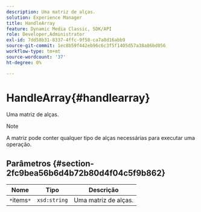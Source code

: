 ```yaml
---
description: Uma matriz de alças.
solution: Experience Manager
title: HandleArray
feature: Dynamic Media Classic, SDK/API
role: Developer,Administrator
exl-id: 7dd58b31-8337-4ffc-9f58-ca7a8d16abb9
source-git-commit: 1ec8b59f442eb96c6c3f5f1405d57a38a86bd056
workflow-type: tm+mt
source-wordcount: '37'
ht-degree: 0%

---
```


# HandleArray{#handlearray}

Uma matriz de alças.

>[!NOTE]
>
>A matriz pode conter qualquer tipo de alças necessárias para executar uma operação.

## Parâmetros {#section-2fc9bea56b6d4b72b80d4f04c5f9b862}

| Nome | Tipo | Descrição |
|---|---|---|
| `*`items`*` | `xsd:string` | Uma matriz de alças. |
